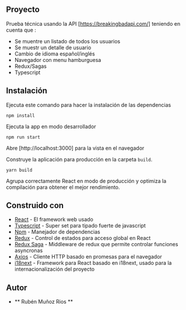 ## Proyecto

Prueba técnica usando la API [https://breakingbadapi.com/] teniendo en cuenta que :
- Se muentre un listado de todos los usuarios
- Se muestr un detalle de usuario
- Cambio de idioma español/inglés
- Navegador con menu hamburguesa
- Redux/Sagas
- Typescript

## Instalación

Ejecuta este comando para hacer la instalación de las dependencias

 `npm install`

Ejecuta la app en modo desarrollador<br>

 `npm run start`

Abre [http://localhost:3000] para la vista en el navegador

Construye la aplicación para producción en la carpeta `build`.<br>

`yarn build` 

Agrupa correctamente React en modo de producción y optimiza la compilación para obtener el mejor rendimiento.


## Construido con

- [React](https://es.reactjs.org/) - El framework web usado
- [Typescript](https://www.typescriptlang.org/) - Super set para tipado fuerte de javascript
- [Npm](https://www.npmjs.com/) - Manejador de dependencias
- [Redux](https://es.redux.js.org/) - Control de estados para acceso global en React
- [Redux Saga](https://redux-saga.js.org/) - Middleware de redux que permite controlar funciones asyncronas
- [Axios](https://github.com/axios/axios) - Cliente HTTP basado en promesas para el navegador
- [i18next](https://react.i18next.com/) - Framework para React basado en i18next, usado para la internacionalización del proyecto

## Autor 

- ** Rubén Muñoz Rios ** 
